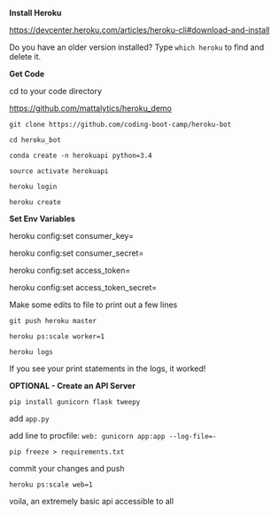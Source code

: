 **Install Heroku**

https://devcenter.heroku.com/articles/heroku-cli#download-and-install

Do you have an older version installed? Type `which heroku` to find and delete it.

**Get Code**

cd to your code directory

https://github.com/mattalytics/heroku_demo

`git clone https://github.com/coding-boot-camp/heroku-bot`

`cd heroku_bot`

`conda create -n herokuapi python=3.4`

`source activate herokuapi`

`heroku login`

`heroku create`

**Set Env Variables**

heroku config:set consumer_key=

heroku config:set consumer_secret=

heroku config:set access_token=

heroku config:set access_token_secret=

Make some edits to file to print out a few lines

`git push heroku master`

`heroku ps:scale worker=1`

`heroku logs`

If you see your print statements in the logs, it worked!

**OPTIONAL - Create an API Server**

`pip install gunicorn flask tweepy`

add `app.py`

add line to procfile: `web: gunicorn app:app --log-file=-`

`pip freeze > requirements.txt`

commit your changes and push

`heroku ps:scale web=1`

voila, an extremely basic api accessible to all
